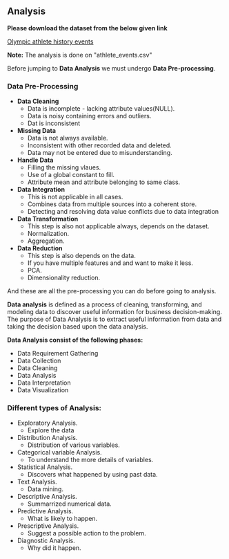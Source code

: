 ## Analysis

**Please download the dataset from the below given link**

[Olympic athlete history events](https://www.kaggle.com/heesoo37/120-years-of-olympic-history-athletes-and-results/discussion)

**Note:** The analysis is done on "athlete_events.csv"

Before jumping to **Data Analysis** we must undergo **Data Pre-processing**.

### Data Pre-Processing
* **Data Cleaning**
  * Data is incomplete - lacking attribute values(NULL).
  * Data is noisy containing errors and outliers.
  * Dat is inconsistent
* **Missing Data**
  * Data is not always available.
  * Inconsistent with other recorded data and deleted.
  * Data may not be entered due to misunderstanding.
* **Handle Data**
  * Filling the missing vlaues.
  * Use of a global constant to fill.
  * Attribute mean and attribute belonging to same class.
* **Data Integration**
  * This is not applicable in all cases.
  * Combines data from multiple sources into a coherent store.
  * Detecting and resolving data value conflicts due to data integration
* **Data Transformation**
  * This step is also not applicable always, depends on the dataset.
  * Normalization.
  * Aggregation.
* **Data Reduction**
  * This step is also depends on the data.
  * If you have multiple features and and want to make it less.
  * PCA.
  * Dimensionality reduction.

And these are all the pre-processing you can do before going to analysis.

**Data analysis** is defined as a process of cleaning, transforming, and modeling data to discover useful information for business decision-making. The purpose of Data Analysis is to extract useful information from data and taking the decision based upon the data analysis.


**Data Analysis consist of the following phases:**
* Data Requirement Gathering
* Data Collection
* Data Cleaning
* Data Analysis
* Data Interpretation
* Data Visualization


### Different types of Analysis:
* Exploratory Analysis.
  * Explore the data
* Distribution Analysis.
  * Distribution of various variables. 
* Categorical variable Analysis.
  * To understand the more details of variables.
* Statistical Analysis.
  * Discovers what happened by using past data.
* Text Analysis.
  * Data mining.
* Descriptive Analysis.
  * Summarrized numerical data.
* Predictive Analysis.
  * What is likely to happen.
* Prescriptive Analysis.
  * Suggest a possible action to the problem.
* Diagnostic Analysis.
  * Why did it happen.



